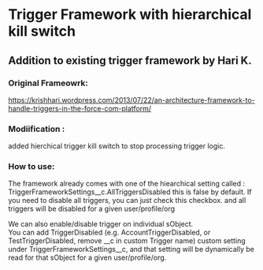 # Trigger Framework with hierarchical kill switch


## Addition to existing trigger framework by Hari K.


### Original Frameowrk:
https://krishhari.wordpress.com/2013/07/22/an-architecture-framework-to-handle-triggers-in-the-force-com-platform/

### Modiification :
added hierchical trigger kill switch to stop processing trigger logic.


### How to use: 

 The framework already comes with one of the hiearchical setting called :
 TriggerFrameworkSettings__c.AllTriggersDisabled 
 this is false by default. If you need to disable all triggers, you can just check this checkbox. and all triggers will be disabled for a given user/profile/org

  We can also enable/disable trigger on individual sObject.  
  You can add <sObjectType>TriggerDisabled (e.g. AccountTriggerDisabled, or TestTriggerDisabled, remove __c in custom Trigger name) custom setting under TriggerFrameworkSettings__c, and that setting will be dynamically be read for that sObject for a given user/profile/org.
